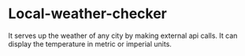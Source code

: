 # Local-weather-checker
 It serves up the weather of any city by making external api calls. It can display the temperature in metric or imperial units.
